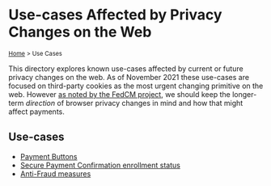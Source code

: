 # Use-cases Affected by Privacy Changes on the Web
<sup>[Home][home] > Use Cases</sup>

This directory explores known use-cases affected by current or future privacy
changes on the web. As of November 2021 these use-cases are focused on
third-party cookies as the most urgent changing primitive on the web. However
[as noted by the FedCM project][fedcm-navigational-tracking], we should keep the
longer-term *direction* of browser privacy changes in mind and how that might
affect payments.

## Use-cases

* [Payment Buttons](payment-buttons.md)
* [Secure Payment Confirmation enrollment status](spc.md)
* [Anti-Fraud measures](anti-fraud.md)

[home]: ../README.md
[fedcm-navigational-tracking]: https://github.com/WICG/FedCM/blob/main/explainer/problem.md#navigational-tracking
